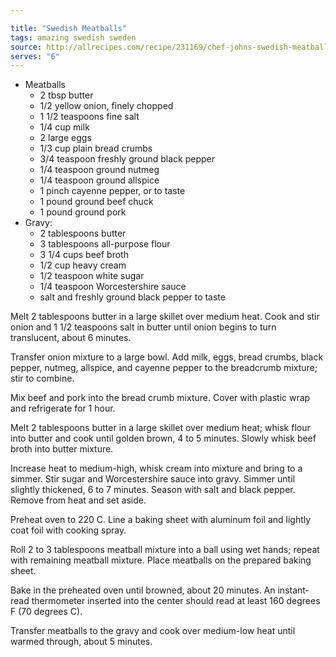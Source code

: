 ```yaml
---

title: "Swedish Meatballs"
tags: amazing swedish sweden
source: http://allrecipes.com/recipe/231169/chef-johns-swedish-meatballs/
serves: "6"
---
```

* Meatballs
  * 2 tbsp butter
  * 1/2 yellow onion, finely chopped
  * 1 1/2 teaspoons fine salt
  * 1/4 cup milk
  * 2 large eggs
  * 1/3 cup plain bread crumbs
  * 3/4 teaspoon freshly ground black pepper
  * 1/4 teaspoon ground nutmeg
  * 1/4 teaspoon ground allspice
  * 1 pinch cayenne pepper, or to taste
  * 1 pound ground beef chuck
  * 1 pound ground pork
* Gravy:
  * 2 tablespoons butter
  * 3 tablespoons all-purpose flour
  * 3 1/4 cups beef broth
  * 1/2 cup heavy cream
  * 1/2 teaspoon white sugar
  * 1/4 teaspoon Worcestershire sauce
  * salt and freshly ground black pepper to taste

Melt 2 tablespoons butter in a large skillet over medium heat. Cook and stir onion and 1 1/2 teaspoons salt in butter until onion begins to turn translucent, about 6 minutes.

Transfer onion mixture to a large bowl. Add milk, eggs, bread crumbs, black pepper, nutmeg, allspice, and cayenne pepper to the breadcrumb mixture; stir to combine.

Mix beef and pork into the bread crumb mixture. Cover with plastic wrap and refrigerate for 1 hour.

Melt 2 tablespoons butter in a large skillet over medium heat; whisk flour into butter and cook until golden brown, 4 to 5 minutes. Slowly whisk beef broth into butter mixture.

Increase heat to medium-high, whisk cream into mixture and bring to a simmer. Stir sugar and Worcestershire sauce into gravy. Simmer until slightly thickened, 6 to 7 minutes. Season with salt and black pepper. Remove from heat and set aside.

Preheat oven to 220 C. Line a baking sheet with aluminum foil and lightly coat foil with cooking spray.

Roll 2 to 3 tablespoons meatball mixture into a ball using wet hands; repeat with remaining meatball mixture. Place meatballs on the prepared baking sheet.

Bake in the preheated oven until browned, about 20 minutes. An instant-read thermometer inserted into the center should read at least 160 degrees F (70 degrees C).

Transfer meatballs to the gravy and cook over medium-low heat until warmed through, about 5 minutes.
